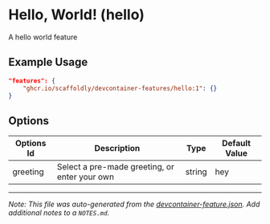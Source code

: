 
# Hello, World! (hello)

A hello world feature

## Example Usage

```json
"features": {
    "ghcr.io/scaffoldly/devcontainer-features/hello:1": {}
}
```

## Options

| Options Id | Description | Type | Default Value |
|-----|-----|-----|-----|
| greeting | Select a pre-made greeting, or enter your own | string | hey |



---

_Note: This file was auto-generated from the [devcontainer-feature.json](https://github.com/scaffoldly/devcontainer-features/blob/main/src/hello/devcontainer-feature.json).  Add additional notes to a `NOTES.md`._
